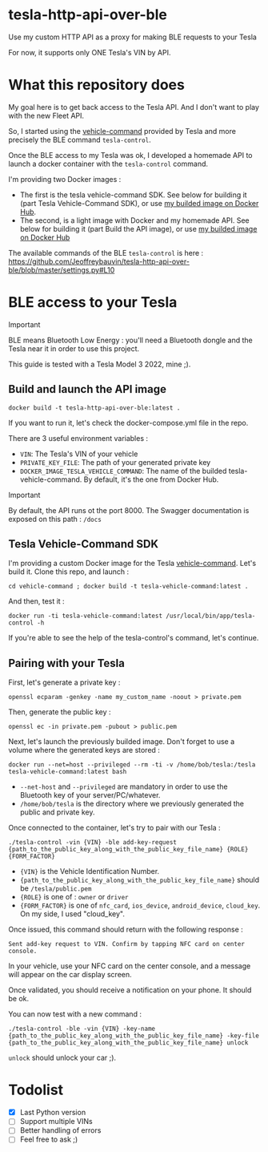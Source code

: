 # tesla-http-api-over-ble
Use my custom HTTP API as a proxy for making BLE requests to your Tesla

For now, it supports only ONE Tesla's VIN by API. 

# What this repository does

My goal here is to get back access to the Tesla API. And I don't want to play with the new Fleet API. 

So, I started using the [vehicle-command](https://github.com/teslamotors/vehicle-command) provided by Tesla and more precisely the BLE command `tesla-control`.

Once the BLE access to my Tesla was ok, I developed a homemade API to launch a docker container with the `tesla-control` command.

I'm providing two Docker images :

- The first is the tesla vehicle-command SDK. See below for building it (part Tesla Vehicle-Command SDK), or use [my builded image on Docker Hub](https://hub.docker.com/r/jeoffrey54/tesla-vehicle-command).
- The second, is a light image with Docker and my homemade API. See below for building it (part Build the API image), or use [my builded image on Docker Hub](https://hub.docker.com/r/jeoffrey54/tesla-http-api-over-ble)

The available commands of the BLE `tesla-control` is here : https://github.com/Jeoffreybauvin/tesla-http-api-over-ble/blob/master/settings.py#L10

# BLE access to your Tesla

> [!IMPORTANT]
> BLE means Bluetooth Low Energy : you'll need a Bluetooth dongle and the Tesla near it in order to use this project.

This guide is tested with a Tesla Model 3 2022, mine ;).

## Build and launch the API image

```
docker build -t tesla-http-api-over-ble:latest .
```

If you want to run it, let's check the docker-compose.yml file in the repo. 

There are 3 useful environment variables :

- `VIN`: The Tesla's VIN of your vehicle
- `PRIVATE_KEY_FILE`: The path of your generated private key
- `DOCKER_IMAGE_TESLA_VEHICLE_COMMAND`: The name of the builded tesla-vehicle-command. By default, it's the one from Docker Hub.

> [!IMPORTANT]
> By default, the API runs ot the port 8000. The Swagger documentation is exposed on this path : `/docs`


## Tesla Vehicle-Command SDK

I'm providing a custom Docker image for the Tesla [vehicle-command](https://github.com/teslamotors/vehicle-command). Let's build it. Clone this repo, and launch :

```
cd vehicle-command ; docker build -t tesla-vehicle-command:latest .
```

And then, test it :

```
docker run -ti tesla-vehicle-command:latest /usr/local/bin/app/tesla-control -h
```

If you're able to see the help of the tesla-control's command, let's continue.

## Pairing with your Tesla

First, let's generate a private key :

```
openssl ecparam -genkey -name my_custom_name -noout > private.pem
```

Then, generate the public key :

```
openssl ec -in private.pem -pubout > public.pem
```

Next, let's launch the previously builded image. Don't forget to use a volume where the generated keys are stored :

```
docker run --net=host --privileged --rm -ti -v /home/bob/tesla:/tesla tesla-vehicle-command:latest bash
```

- `--net-host` and `--privileged` are mandatory in order to use the Bluetooth key of your server/PC/whatever.
- `/home/bob/tesla` is the directory where we previously generated the public and private key.

Once connected to the container, let's try to pair with our Tesla :

```
./tesla-control -vin {VIN} -ble add-key-request {path_to_the_public_key_along_with_the_public_key_file_name} {ROLE} {FORM_FACTOR}
```

- `{VIN}` is the  Vehicle Identification Number.
- `{path_to_the_public_key_along_with_the_public_key_file_name}` should be `/tesla/public.pem`
- `{ROLE}` is one of : `owner` or `driver`
- `{FORM_FACTOR}` is one of `nfc_card`, `ios_device`, `android_device`, `cloud_key`. On my side, I used "cloud_key".

Once issued, this command should return with the following response :

```
Sent add-key request to VIN. Confirm by tapping NFC card on center console.
```

In your vehicle, use your NFC card on the center console, and a message will appear on the car display screen. 

Once validated, you should receive a notification on your phone. It should be ok.

You can now test with a new command :

```
./tesla-control -ble -vin {VIN} -key-name {path_to_the_public_key_along_with_the_public_key_file_name} -key-file {path_to_the_public_key_along_with_the_public_key_file_name} unlock
```

`unlock` should unlock your car ;).

# Todolist

- [x] Last Python version
- [ ] Support multiple VINs
- [ ] Better handling of errors
- [ ] Feel free to ask ;)
